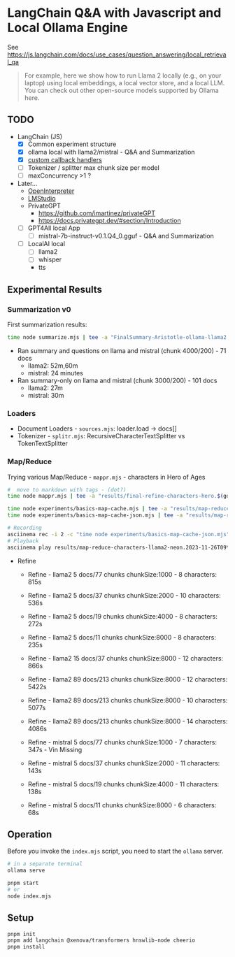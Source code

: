 # LangChain Q&A with Javascript and Local Ollama Engine

See <https://js.langchain.com/docs/use_cases/question_answering/local_retrieval_qa>

> For example, here we show how to run Llama 2 locally (e.g., on your laptop) using local embeddings, a local vector store, and a local LLM. You can check out other open-source models supported by Ollama here.

## TODO

- LangChain (JS)
  - [x] Common experiment structure
  - [x] ollama local with llama2/mistral - Q&A and Summarization
  - [x] [custom callback handlers](https://js.langchain.com/docs/modules/callbacks/how_to/create_handlers)
  - [ ] Tokenizer / splitter max chunk size per model
  - [ ] maxConcurrency >1 ?
- Later...
  - [OpenInterpreter](https://github.com/KillianLucas/open-interpreter/)
  - [LMStudio](https://lmstudio.ai/)
  - PrivateGPT
    - <https://github.com/imartinez/privateGPT>
    - <https://docs.privategpt.dev/#section/Introduction>
  - [ ] GPT4All local App
    - [ ] mistral-7b-instruct-v0.1.Q4_0.gguf - Q&A and Summarization
  - [ ] LocalAI local
    - [ ] llama2
    - [ ] whisper
    - tts

## Experimental Results

### Summarization v0

First summarization results:

```bash
time node summarize.mjs | tee -a "FinalSummary-Aristotle-ollama-llama2.$(gdate -u -Is)".raw.txt
```

- Ran summary and questions on llama and mistral (chunk 4000/200) - 71 docs
  - llama2: 52m,60m
  - mistral: 24 minutes
- Ran summary-only on llama and mistral (chunk 3000/200) - 101 docs
  - llama2: 27m
  - mistral: 30m

### Loaders

- Document Loaders - `sources.mjs`: loader.load -> docs[]
- Tokenizer - `splitr.mjs`: RecursiveCharacterTextSplitter vs TokenTextSplitter

### Map/Reduce

Trying various Map/Reduce - `mappr.mjs` - characters in Hero of Ages

```bash
#  move to markdown with tags - (dot?)
time node mappr.mjs | tee -a "results/final-refine-characters-hero.$(gdate -u -Is|sed 's/+00:00/Z/')".txt

time node experiments/basics-map-cache.mjs | tee -a "results/map-reduce-summary-hero.$(gdate -u -Is|sed 's/+00:00/Z/')".md
time node experiments/basics-map-cache-json.mjs | tee -a "results/map-reduce-characters-model-hero.$(gdate -u -Is|sed 's/+00:00/Z/')".md

# Recording
asciinema rec -i 2 -c "time node experiments/basics-map-cache-json.mjs" "results/map-reduce-characters-model-hero.$(gdate -u -Is|sed 's/+00:00/Z/').cast"
# Playback
asciinema play results/map-reduce-characters-llama2-neon.2023-11-26T09\:23\:07Z.cast

```

- Refine

  - Refine - llama2 5 docs/77 chunks chunkSize:1000 - 8 characters: 815s
  - Refine - llama2 5 docs/37 chunks chunkSize:2000 - 10 characters: 536s
  - Refine - llama2 5 docs/19 chunks chunkSize:4000 - 8 characters: 272s
  - Refine - llama2 5 docs/11 chunks chunkSize:8000 - 8 characters: 235s

  - Refine - llama2 15 docs/37 chunks chunkSize:8000 - 12 characters: 866s
  - Refine - llama2 89 docs/213 chunks chunkSize:8000 - 12 characters: 5422s
  <!-- new summary prompt -->
  - Refine - llama2 89 docs/213 chunks chunkSize:8000 - 10 characters: 5077s
  - Refine - llama2 89 docs/213 chunks chunkSize:8000 - 14 characters: 4086s

  - Refine - mistral 5 docs/77 chunks chunkSize:1000 - 7 characters: 347s - Vin Missing
  - Refine - mistral 5 docs/37 chunks chunkSize:2000 - 11 characters: 143s
  - Refine - mistral 5 docs/19 chunks chunkSize:4000 - 11 characters: 138s
  - Refine - mistral 5 docs/11 chunks chunkSize:8000 - 6 characters: 68s

## Operation

Before you invoke the `index.mjs` script, you need to start the `ollama` server.

```bash
# in a separate terminal
ollama serve

pnpm start
# or
node index.mjs
```

## Setup

```bash
pnpm init
pnpm add langchain @xenova/transformers hnswlib-node cheerio
pnpm install

```
